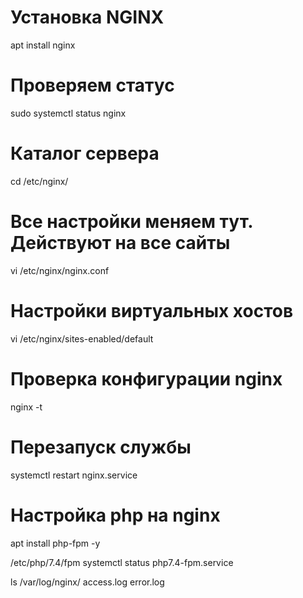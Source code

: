 # Установка NGINX

apt install nginx

# Проверяем статус

sudo systemctl status nginx

# Каталог сервера

cd /etc/nginx/

# Все настройки меняем тут. Действуют на все сайты

vi /etc/nginx/nginx.conf

# Настройки виртуальных хостов

vi /etc/nginx/sites-enabled/default

# Проверка конфигурации nginx

nginx -t

# Перезапуск службы

systemctl restart nginx.service

# Настройка php на nginx

apt install php-fpm -y

<!-- Настройки fpm по пути  -->

/etc/php/7.4/fpm
systemctl status php7.4-fpm.service

<!-- Логи все тут -->

ls /var/log/nginx/
access.log error.log
